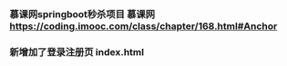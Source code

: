 ### 慕课网springboot秒杀项目 慕课网 https://coding.imooc.com/class/chapter/168.html#Anchor 
### 新增加了登录注册页 index.html





